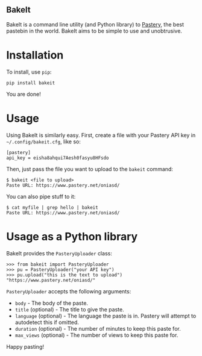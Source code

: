 BakeIt
------

BakeIt is a command line utility (and Python library) to
[Pastery](https://www.pastery.net), the best pastebin in the world. BakeIt aims
to be simple to use and unobtrusive.


Installation
============

To install, use `pip`:

~~~
pip install bakeit
~~~

You are done!


Usage
=====

Using BakeIt is similarly easy. First, create a file with your Pastery API key
in `~/.config/bakeit.cfg`, like so:

~~~
[pastery]
api_key = eisha8ahqui7Aesh0fasyu8HFsdo
~~~

Then, just pass the file you want to upload to the `bakeit` command:

~~~
$ bakeit <file to upload>
Paste URL: https://www.pastery.net/oniasd/
~~~

You can also pipe stuff to it:

~~~
$ cat myfile | grep hello | bakeit
Paste URL: https://www.pastery.net/oniasd/
~~~


Usage as a Python library
=========================

BakeIt provides the `PasteryUploader` class:

~~~.python
>>> from bakeit import PasteryUploader
>>> pu = PasteryUploader("your API key")
>>> pu.upload("this is the text to upload")
"https://www.pastery.net/oniasd/"
~~~

`PasteryUploader` accepts the following arguments:

* `body` - The body of the paste.
* `title` (optional) - The title to give the paste.
* `language` (optional) - The language the paste is in. Pastery will attempt to
  autodetect this if omitted.
* `duration` (optional) - The number of minutes to keep this paste for.
* `max_views` (optional) - The number of views to keep this paste for.

Happy pasting!

